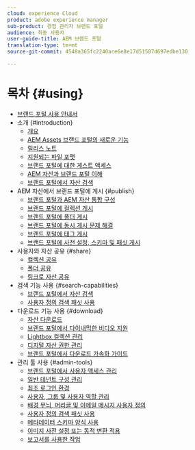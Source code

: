 ```yaml
---
cloud: experience Cloud
product: adobe experience manager
sub-product: 경험 관리자 브랜드 포털
audience: 최종 사용자
user-guide-title: AEM 브랜드 포털
translation-type: tm+mt
source-git-commit: 4548a365fc2240ace6e8e17d51507d697edbe130

---
```



# 목차 {#using}

+ [브랜드 포털 사용 안내서](using/home.md)
+ 소개 {#introduction}
   + [개요](using/brand-portal.md)
   + [AEM Assets 브랜드 포털의 새로운 기능](using/whats-new.md)
   + [릴리스 노트](using/brand-portal-release-notes.md)
   + [지원되는 파일 포맷](using/brand-portal-supported-formats.md)
   + [브랜드 포털에 대한 게스트 액세스](using/guest-access.md)
   + [AEM 자산과 브랜드 포털 이해](https://helpx.adobe.com/experience-manager/kt/assets/using/brand-portal-article-understand.html)
   + [브랜드 포털에서 자산 검색](using/browse-assets-brand-portal.md)
+ AEM 자산에서 브랜드 포털에 게시 {#publish}
   + [브랜드 포털과 AEM 자산 통합 구성](https://helpx.adobe.com/experience-manager/6-5/assets/using/brand-portal-configuring-integration.html)
   + [브랜드 포털에 컬렉션 게시](https://helpx.adobe.com/experience-manager/6-5/assets/using/brand-portal-publish-collection.html)
   + [브랜드 포털에 폴더 게시](https://helpx.adobe.com/experience-manager/6-5/assets/using/brand-portal-publish-folder.html)
   + [브랜드 포털에 동시 게시 문제 해결](using/troubleshoot-parallel-publishing.md)
   + [브랜드 포털에 태그 게시](using/brand-portal-publish-tags.md)
   + [브랜드 포털에 사전 설정, 스키마 및 패싯 게시](using/publish-schema-search-facets-presets.md)
+ 사용자와 자산 공유 {#share}
   + [컬렉션 공유](using/brand-portal-share-collection.md)
   + [폴더 공유](using/brand-portal-sharing-folders.md)
   + [링크로 자산 공유](using/brand-portal-link-share.md)
+ 검색 기능 사용 {#search-capabilities}
   + [브랜드 포털에서 자산 검색](using/brand-portal-searching.md)
   + [사용자 정의 검색 패싯 사용](using/brand-portal-search-facets.md)
+ 다운로드 기능 사용 {#download}
   + [자산 다운로드](using/brand-portal-download-users.md)
   + [브랜드 포털에서 다이내믹한 비디오 지원](using/dynamic-video-brand-portal.md)
   + [Lightbox 컬렉션 관리](using/brand-portal-light-box.md)
   + [디지털 자산 권한 관리](using/manage-digital-rights-of-assets.md)
   + [브랜드 포털에서 다운로드 가속화 가이드](using/accelerated-download.md)
+ 관리 툴 사용 {#admin-tools}
   + [브랜드 포털에서 사용자 액세스 관리](using/access-configurations-brand-portal.md)
   + [일반 테넌트 구성 관리](using/brand-portal-general-configuration.md)
   + [최초 로그인 환경](using/brand-portal-onboarding.md)
   + [사용자, 그룹 및 사용자 역할 관리](using/brand-portal-adding-users.md)
   + [배경 무늬, 머리글 및 이메일 메시지 사용자 정의](using/brand-portal-branding.md)
   + [사용자 정의 검색 패싯 사용](using/brand-portal-search-facets.md)
   + [메타데이터 스키마 양식 사용](using/brand-portal-metadata-schemas.md)
   + [이미지 사전 설정 또는 동적 변환 적용](using/brand-portal-image-presets.md)
   + [보고서를 사용한 작업](using/brand-portal-reports.md)

